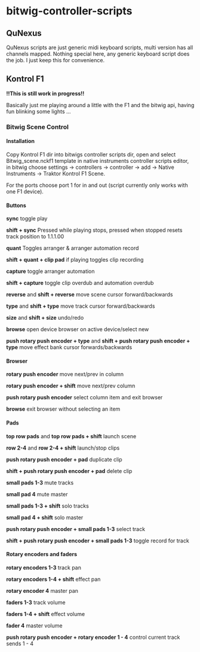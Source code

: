 # bitwig-controller-scripts

## QuNexus 
QuNexus scripts are just generic midi keyboard scripts, multi version has all channels mapped.
Nothing special here, any generic keyboard script does the job. I just keep this for convenience.

## Kontrol F1
**!!This is still work in progress!!**

Basically just me playing around a little with the F1 and the bitwig api, having fun blinking some lights ...

### Bitwig Scene Control

#### Installation
Copy Kontrol F1 dir into bitwigs controller scripts dir, open and select Bitwig_scene.nckf1 template in native instruments controller scripts editor, in bitwig choose settings -> controllers -> controller -> add -> Native Instruments -> Traktor Kontrol F1 Scene.

For the ports choose port 1 for in and out (script currently only works with one F1 device).

#### Buttons
**sync** toggle play

**shift + sync** Pressed while playing stops, pressed when stopped resets track position to 1.1.1.00

**quant** Toggles arranger & arranger automation record

**shift + quant + clip pad** if playing toggles clip recording 

**capture** toggle arranger automation

**shift + capture** toggle clip overdub and automation overdub

**reverse** and **shift + reverse** move scene cursor forward/backwards

**type** and **shift + type** move track cursor forward/backwards

**size** and **shift + size** undo/redo

**browse** open device browser on active device/select new

**push rotary push encoder + type** and **shift + push rotary push encoder + type** move effect bank cursor forwards/backwards

#### Browser

**rotary push encoder** move next/prev in column

**rotary push encoder + shift** move next/prev column

**push rotary push encoder** select column item and exit browser

**browse** exit browser without selecting an item

#### Pads

**top row pads** and **top row pads + shift** launch scene

**row 2-4** and **row 2-4 + shift** launch/stop clips

**push rotary push encoder + pad** duplicate clip

**shift + push rotary push encoder + pad** delete clip

**small pads 1-3** mute tracks

**small pad 4** mute master

**small pads 1-3 + shift** solo tracks

**small pad 4 + shift** solo master

**push rotary push encoder + small pads 1-3** select track

**shift + push rotary push encoder + small pads 1-3** toggle record for track

#### Rotary encoders and faders

**rotary encoders 1-3** track pan

**rotary encoders 1-4 + shift** effect pan

**rotary encoder 4** master pan

**faders 1-3** track volume

**faders 1-4 + shift** effect volume

**fader 4** master volume

**push rotary push encoder + rotary encoder 1 - 4** control current track sends 1 - 4




